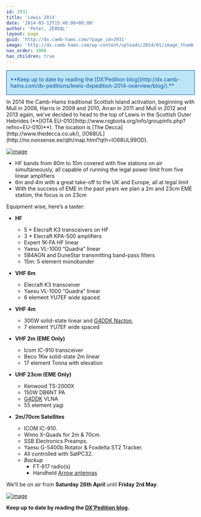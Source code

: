 ```yaml
---
id: 2931
title: 'Lewis 2014'
date: '2014-03-13T15:40:06+00:00'
author: 'Peter, 2E0SQL'
layout: page
guid: 'http://dx.camb-hams.com/?page_id=2931'
image: 'http://dx.camb-hams.com/wp-content/uploads/2014/01/image_thumb.png'
nav_order: 1006
has_children: true
---
```


<div style="font-size: 14px; color: #00529b; background-color: #bde5f8; border: 1px solid; margin: 10px 0px; padding: 15px 10px 15px 10px;">**Keep up to date by reading the [DX’Pedition blog](http://dx.camb-hams.com/dx-peditions/lewis-dxpedition-2014-overview/blog/).**</div>In 2014 the Camb-Hams traditional Scottish Island activation, beginning with Mull in 2008, Harris in 2009 and 2010, Arran in 2011 and Mull in 2012 and 2013 again, we’ve decided to head to the top of Lewis in the Scottish Outer Hebrides (**[IOTA EU-010](http://www.rsgbiota.org/info/groupinfo.php?refno=EU-010)**). The location is [The Decca](http://www.thedecca.co.uk/), [IO68UL](http://no.nonsense.ee/qth/map.html?qth=IO68UL99OD).

[![image](http://dx.camb-hams.com/wp-content/uploads/2014/01/image_thumb.png "image")](http://dx.camb-hams.com/wp-content/uploads/2014/01/image.png)

- HF bands from 80m to 10m covered with five stations on air simultaneously, all capable of running the legal power limit from five linear amplifiers
- 6m and 4m with a great take-off to the UK and Europe, all at legal limit
- With the success of EME in the past years we plan a 2m and 23cm EME station, the focus is on 23cm

Equipment wise, here’s a taster:

- **HF**
    - 5 \* Elecraft K3 transceivers on HF
    - 3 \* Elecraft KPA-500 amplifiers
    - Expert 1K-FA HF linear
    - Yaesu VL-1000 “Quadra” linear
    - 5B4AGN and DuneStar transmitting band-pass filters
    - 15m: 5 element monobander

- **VHF 6m**
    - Elecraft K3 transceiver
    - Yaesu VL-1000 “Quadra” linear
    - 6 element YU7EF wide spaced

- **VHF 4m**
    - 300W solid-state linear and [G4DDK Nacton](http://www.g4ddk.com/4m%20web%20doc.pdf),
    - 7 element YU7EF wide spaced

- **VHF 2m (EME Only)**
    - Icom IC-910 transceiver
    - Beco 1Kw solid-state 2m linear
    - 17 element Tonna with elevation

- **UHF 23cm (EME Only)**
    - Kenwood TS-2000X
    - 150W DB6NT PA
    - [G4DDK](http://www.g4ddk.com "G4DDK") VLNA
    - 55 element yagi

- **2m/70cm Satellites**
    - ICOM IC-910.
    - Wimo X-Quads for 2m &amp; 70cm.
    - SSB Electronics Preamps.
    - Yaesu G-5400b Rotator &amp; Foxdelta ST2 Tracker.
    - All controlled with SatPC32.
    - *Backup*
        - FT-817 radio(s)
        - Handheld [Arrow antennas](http://www.arrowantennas.com/arrowii/146-437.html)

We’ll be on air from **Saturday 26th April** until **Friday 2rd May**.

[![image](http://dx.camb-hams.com/wp-content/uploads/2014/01/image_thumb1.png "image")](http://dx.camb-hams.com/wp-content/uploads/2014/01/image1.png)

**Keep up to date by reading the [DX’Pedition blog](http://dx.camb-hams.com/dx-peditions/lewis-dxpedition-2014-overview/blog/).**